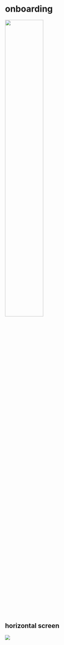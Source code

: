 # onboarding

<img src="https://res.cloudinary.com/dxiw0dtev/image/upload/f_auto,q_auto/tzo2b08yvugfmy2rtiik" width="50%"/>

## horizontal screen
<img src="https://res.cloudinary.com/dxiw0dtev/image/upload/v1732094805/Simulator_Screenshot_-_iPhone_16_Pro_-_2024-11-20_at_16.24.05_tuc3i1.png" />



